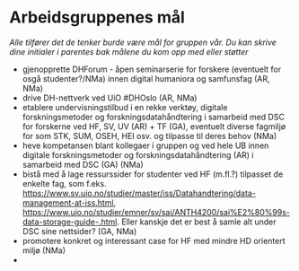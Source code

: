 # Arbeidsgruppenes mål

*Alle tilfører det de tenker burde være mål for gruppen vår. Du kan skrive dine initialer i parentes bak målene du kom opp med eller støtter*

- gjenopprette DHForum - åpen seminarserie for forskere (eventuelt for osgå studenter?/NMa) innen digital humaniora og samfunsfag (AR, NMa)
- drive DH-nettverk ved UiO #DHOslo (AR, NMa)
- etablere undervisningstilbud i en rekke verktøy, digitale forskningsmetoder og forskningsdatahåndtering i samarbeid med DSC for forskerne ved HF, SV, UV (AR) + TF (GA), eventuelt diverse fagmiljø for som STK, SUM, OSEH, HEI osv. og tilpasse til deres behov (NMa)
- heve kompetansen blant kollegaer i gruppen og ved hele UB innen digitale forskningsmetoder og forskningsdatahåndtering (AR) i samarbeid med DSC (GA) (NMa)
- bistå med å lage ressurssider for studenter ved HF (m.fl.?) tilpasset de enkelte fag, som f.eks. https://www.sv.uio.no/studier/master/iss/Datahandtering/data-management-at-iss.html, https://www.uio.no/studier/emner/sv/sai/ANTH4200/sai%E2%80%99s-data-storage-guide-.html. Eller kanskje det er best å samle alt under DSC sine nettsider? (GA, NMa)
- promotere konkret og interessant case for HF med mindre HD orientert miljø (NMa)   
- 
